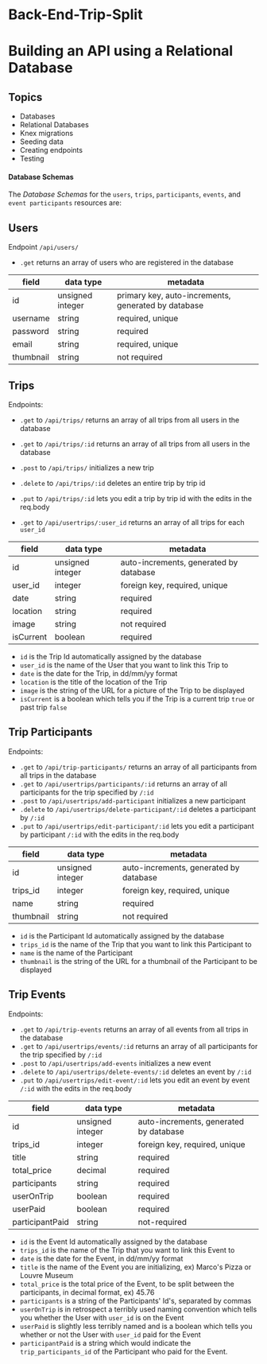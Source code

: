 # Back-End-Trip-Split
# Building an API using a Relational Database

## Topics
- Databases
- Relational Databases
- Knex migrations
- Seeding data
- Creating endpoints
- Testing

#### Database Schemas

The _Database Schemas_ for the `users`, `trips`, `participants`, `events`, and `event participants` resources are:

## Users

Endpoint `/api/users/`
- `.get` returns an array of users who are registered in the database

| field                   | data type        | metadata                                            |
| ----------------------- | ---------------- | --------------------------------------------------- |
| id                      | unsigned integer | primary key, auto-increments, generated by database |
| username                | string           | required, unique                                    |
| password                | string           | required                                            |
| email                   | string           | required, unique                                    |
| thumbnail               | string           | not required                                        |

## Trips

Endpoints:
- `.get` to `/api/trips/` returns an array of all trips from all users in the database
- `.get` to `/api/trips/:id` returns an array of all trips from all users in the database
- `.post` to `/api/trips/` initializes a new trip
- `.delete` to `/api/trips/:id` deletes an entire trip by trip id 
- `.put` to `/api/trips/:id` lets you edit a trip by trip id with the edits in the req.body 

- `.get` to `/api/usertrips/:user_id` returns an array of all trips for each `user_id`

| field                   | data type        | metadata                                            |
| ----------------------- | ---------------- | --------------------------------------------------- |
| id                      | unsigned integer | auto-increments, generated by database              |
| user_id                 | integer          | foreign key, required, unique                       |
| date                    | string           | required                                            |
| location                | string           | required                                            |
| image                   | string           | not required                                        |
| isCurrent               | boolean          | required                                            |

- `id` is the Trip Id automatically assigned by the database
- `user_id` is the name of the User that you want to link this Trip to
- `date` is the date for the Trip, in dd/mm/yy format
- `location` is the title of the location of the Trip
- `image` is the string of the URL for a picture of the Trip to be displayed
- `isCurrent` is a boolean which tells you if the Trip is a current trip `true` or past trip `false`

## Trip Participants

Endpoints:
- `.get` to `/api/trip-participants/` returns an array of all participants from all trips in the database
- `.get` to `/api/usertrips/participants/:id` returns an array of all participants for the trip specified by `/:id`
- `.post` to `/api/usertrips/add-participant` initializes a new participant
- `.delete` to `/api/usertrips/delete-participant/:id` deletes a participant by `/:id` 
- `.put` to `/api/usertrips/edit-participant/:id` lets you edit a participant by participant `/:id` with the edits in the req.body 

| field                   | data type        | metadata                                            |
| ----------------------- | ---------------- | --------------------------------------------------- |
| id                      | unsigned integer | auto-increments, generated by database              |
| trips_id                | integer          | foreign key, required, unique                       |
| name                    | string           | required                                            |
| thumbnail               | string           | not required                                        |

- `id` is the Participant Id automatically assigned by the database
- `trips_id` is the name of the Trip that you want to link this Participant to
- `name` is the name of the Participant
- `thumbnail` is the string of the URL for a thumbnail of the Participant to be displayed

## Trip Events

Endpoints:
- `.get` to `/api/trip-events` returns an array of all events from all trips in the database
- `.get` to `/api/usertrips/events/:id` returns an array of all participants for the trip specified by `/:id`
- `.post` to `/api/usertrips/add-events` initializes a new event
- `.delete` to `/api/usertrips/delete-events/:id` deletes an event by `/:id` 
- `.put` to `/api/usertrips/edit-event/:id` lets you edit an event by event `/:id` with the edits in the req.body 

| field                   | data type        | metadata                                            |
| ----------------------- | ---------------- | --------------------------------------------------- |
| id                      | unsigned integer | auto-increments, generated by database              |
| trips_id                | integer          | foreign key, required, unique                       |
| title                   | string           | required                                            |
| total_price             | decimal          | required                                            |
| participants            | string           | required                                            |
| userOnTrip              | boolean          | required                                            |
| userPaid                | boolean          | required                                            |
| participantPaid         | string           | not-required                                        |

- `id` is the Event Id automatically assigned by the database
- `trips_id` is the name of the Trip that you want to link this Event to
- `date` is the date for the Event, in dd/mm/yy format
- `title` is the name of the Event you are initializing, ex) Marco's Pizza or Louvre Museum
- `total_price` is the total price of the Event, to be split between the participants, in decimal format, ex) 45.76
- `participants` is a string of the Participants' Id's, separated by commas
- `userOnTrip` is in retrospect a terribly used naming convention which tells you whether the User with `user_id` is on the Event
- `userPaid` is slightly less terribly named and is a boolean which tells you whether or not the User with `user_id` paid for the Event
- `participantPaid` is a string which would indicate the `trip_participants_id` of the Participant who paid for the Event.
